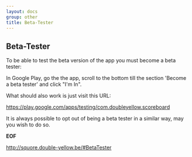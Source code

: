 ```yaml
---
layout: docs
group: other
title: Beta-Tester
---
```

## Beta-Tester

To be able to test the beta version of the app you must become a beta tester:

In Google Play, 
go the the app, 
scroll to the bottom till the section 'Become a beta tester' and click "I'm In".

What should also work is just visit this URL:

<https://play.google.com/apps/testing/com.doubleyellow.scoreboard>

It is always possible to opt out of being a beta tester in a similar way, 
may you wish to do so.

__EOF__

<http://squore.double-yellow.be/#BetaTester>
